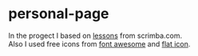 # personal-page

In the progect I based on <a href="[scrimba.com](https://scrimba.com/dashboard#overview)" target="_blank">lessons</a> from scrimba.com. <br>
Also I used free icons from <a href="https://fontawesome.com/" target="_blank">font awesome</a> and <a href="[www.flaticon.com](https://www.flaticon.com/)" target="_blank">flat icon</a>. <br>
 
